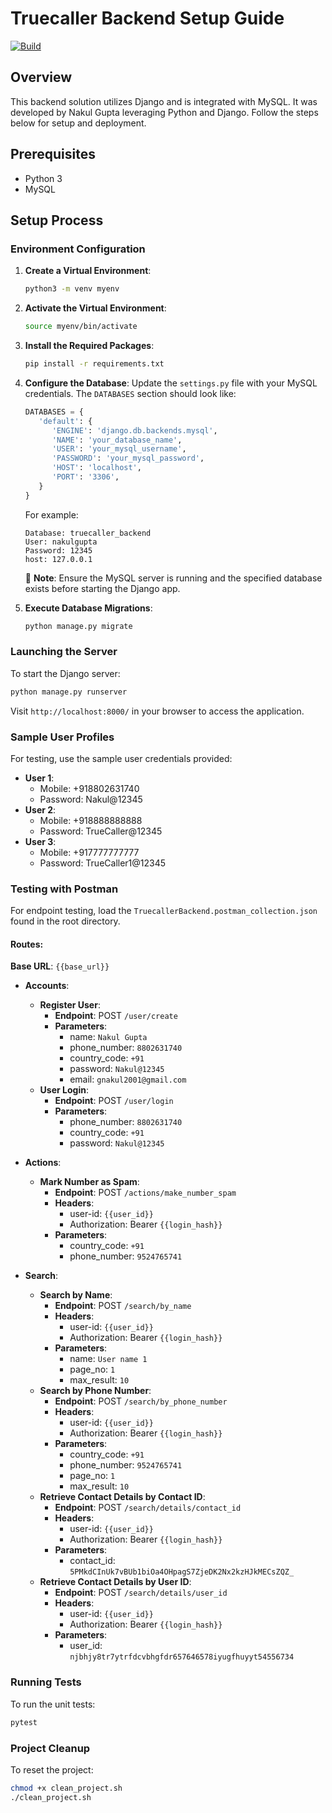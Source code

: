 # Truecaller Backend Setup Guide

[![Build](https://github.com/gnakul2001/truecaller_backend/actions/workflows/build.yml/badge.svg)](https://github.com/gnakul2001/truecaller_backend/actions/workflows/build.yml)

## Overview

This backend solution utilizes Django and is integrated with MySQL. It was developed by Nakul Gupta leveraging Python and Django. Follow the steps below for setup and deployment.

## Prerequisites

- Python 3
- MySQL

## Setup Process

### Environment Configuration

1. **Create a Virtual Environment**:
   ```bash
   python3 -m venv myenv
   ```

2. **Activate the Virtual Environment**:
   ```bash
   source myenv/bin/activate
   ```

3. **Install the Required Packages**:
   ```bash
   pip install -r requirements.txt
   ```

4. **Configure the Database**:
   Update the `settings.py` file with your MySQL credentials. The `DATABASES` section should look like:

   ```python
   DATABASES = {
      'default': {
         'ENGINE': 'django.db.backends.mysql',
         'NAME': 'your_database_name',
         'USER': 'your_mysql_username',
         'PASSWORD': 'your_mysql_password',
         'HOST': 'localhost',
         'PORT': '3306',
      }
   }
   ```

   For example:
   ```
   Database: truecaller_backend
   User: nakulgupta
   Password: 12345
   host: 127.0.0.1
   ```

   🚨 **Note**: Ensure the MySQL server is running and the specified database exists before starting the Django app.

5. **Execute Database Migrations**:
   ```bash
   python manage.py migrate
   ```

### Launching the Server

To start the Django server:

```bash
python manage.py runserver
```

Visit `http://localhost:8000/` in your browser to access the application.

### Sample User Profiles

For testing, use the sample user credentials provided:

- **User 1**:
  - Mobile: +918802631740
  - Password: Nakul@12345
- **User 2**:
  - Mobile: +918888888888
  - Password: TrueCaller@12345
- **User 3**:
  - Mobile: +917777777777
  - Password: TrueCaller1@12345

### Testing with Postman

For endpoint testing, load the `TruecallerBackend.postman_collection.json` found in the root directory.

#### Routes:

**Base URL**: `{{base_url}}`

- **Accounts**:
  - **Register User**:
    - **Endpoint**: POST `/user/create`
    - **Parameters**:
      - name: `Nakul Gupta`
      - phone_number: `8802631740`
      - country_code: `+91`
      - password: `Nakul@12345`
      - email: `gnakul2001@gmail.com`
  - **User Login**:
    - **Endpoint**: POST `/user/login`
    - **Parameters**:
      - phone_number: `8802631740`
      - country_code: `+91`
      - password: `Nakul@12345`

- **Actions**:
  - **Mark Number as Spam**:
    - **Endpoint**: POST `/actions/make_number_spam`
    - **Headers**:
      - user-id: `{{user_id}}`
      - Authorization: Bearer `{{login_hash}}`
    - **Parameters**:
      - country_code: `+91`
      - phone_number: `9524765741`

- **Search**:
  - **Search by Name**:
    - **Endpoint**: POST `/search/by_name`
    - **Headers**:
      - user-id: `{{user_id}}`
      - Authorization: Bearer `{{login_hash}}`
    - **Parameters**:
      - name: `User name 1`
      - page_no: `1`
      - max_result: `10`
  - **Search by Phone Number**:
    - **Endpoint**: POST `/search/by_phone_number`
    - **Headers**:
      - user-id: `{{user_id}}`
      - Authorization: Bearer `{{login_hash}}`
    - **Parameters**:
      - country_code: `+91`
      - phone_number: `9524765741`
      - page_no: `1`
      - max_result: `10`
  - **Retrieve Contact Details by Contact ID**:
    - **Endpoint**: POST `/search/details/contact_id`
    - **Headers**:
      - user-id: `{{user_id}}`
      - Authorization: Bearer `{{login_hash}}`
    - **Parameters**:
      - contact_id: `5PMkdCInUk7vBUb1biOa4OHpagS7ZjeDK2Nx2kzHJkMECsZQZ_`
  - **Retrieve Contact Details by User ID**:
    - **Endpoint**: POST `/search/details/user_id`
    - **Headers**:
      - user-id: `{{user_id}}`
      - Authorization: Bearer `{{login_hash}}`
    - **Parameters**:
      - user_id: `njbhjy8tr7ytrfdcvbhgfdr657646578iyugfhuyyt54556734`

### Running Tests

To run the unit tests:

```bash
pytest
```

### Project Cleanup

To reset the project:

```bash
chmod +x clean_project.sh
./clean_project.sh
```
